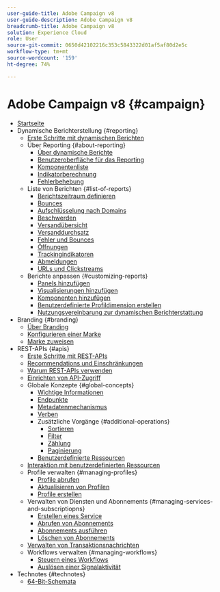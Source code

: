 ```yaml
---
user-guide-title: Adobe Campaign v8
user-guide-description: Adobe Campaign v8
breadcrumb-title: Adobe Campaign v8
solution: Experience Cloud
role: User
source-git-commit: 0650d42102216c353c5843322d01af5af80d2e5c
workflow-type: tm+mt
source-wordcount: '159'
ht-degree: 74%

---
```


# Adobe Campaign v8 {#campaign}

+ [Startseite](campaign-standard-migration-home.md)
+ Dynamische Berichterstellung {#reporting}
   + [Erste Schritte mit dynamischen Berichten](reporting/get-started-reporting.md)
   + Über Reporting {#about-reporting}
      + [Über dynamische Berichte](reporting/about-dynamic-reports.md)
      + [Benutzeroberfläche für das Reporting](reporting/reporting-interface.md)
      + [Komponentenliste](reporting/list-of-components.md)
      + [Indikatorberechnung](reporting/indicator-calculation.md)
      + [Fehlerbehebung](reporting/troubleshooting.md)
   + Liste von Berichten {#list-of-reports}
      + [Berichtszeitraum definieren](reporting/defining-the-report-period.md)
      + [Bounces](reporting/bounce-summary.md)
      + [Aufschlüsselung nach Domains](reporting/breakdown-by-domains.md)
      + [Beschwerden](reporting/complaints.md)
      + [Versandübersicht](reporting/delivery-summary.md)
      + [Versanddurchsatz](reporting/delivery-throughput.md)
      + [Fehler und Bounces](reporting/non-deliverables-and-bounces.md)
      + [Öffnungen](reporting/opens.md)
      + [Trackingindikatoren](reporting/tracking-indicators.md)
      + [Abmeldungen](reporting/unsubscriptions.md)
      + [URLs und Clickstreams](reporting/urls-and-click-streams.md)
   + Berichte anpassen {#customizing-reports}
      + [Panels hinzufügen](reporting/adding-panels.md)
      + [Visualisierungen hinzufügen](reporting/adding-visualizations.md)
      + [Komponenten hinzufügen](reporting/adding-components.md)
      + [Benutzerdefinierte Profildimension erstellen](reporting/creating-a-custom-profile-dimension.md)
      + [Nutzungsvereinbarung zur dynamischen Berichterstattung](reporting/pii-agreement.md)
+ Branding {#branding}
   + [Über Branding](branding/branding-gs.md)
   + [Konfigurieren einer Marke](branding/branding-configure.md)
   + [Marke zuweisen](branding/branding-assign.md)
+ REST-APIs {#apis}
   + [Erste Schritte mit REST-APIs](api/get-started-apis.md)
   + [Recommendations und Einschränkungen](api/limitations.md)
   + [Warum REST-APIs verwenden](api/why-using-campaign-standard-apis.md)
   + [Einrichten von API-Zugriff](api/setting-up-api-access.md)
   + Globale Konzepte {#global-concepts}
      + [Wichtige Informationen](api/must-read.md)
      + [Endpunkte](api/endpoints.md)
      + [Metadatenmechanismus](api/metadata-mechanism.md)
      + [Verben](api/verbs.md)
      + Zusätzliche Vorgänge {#additional-operations}
         + [Sortieren](api/sorting.md)
         + [Filter](api/filtering.md)
         + [Zählung](api/counting.md)
         + [Paginierung](api/pagination.md)
      + [Benutzerdefinierte Ressourcen](api/custom-resources.md)
   + [Interaktion mit benutzerdefinierten Ressourcen](api/interacting-with-custom-resources.md)
   + Profile verwalten {#managing-profiles}
      + [Profile abrufen](api/retrieving-profiles.md)
      + [Aktualisieren von Profilen](api/updating-profiles.md)
      + [Profile erstellen](api/creating-profiles-api.md)
   + Verwalten von Diensten und Abonnements {#managing-services-and-subscriptiopns}
      + [Erstellen eines Service](api/creating-a-service.md)
      + [Abrufen von Abonnements](api/retrieving-subscriptions.md)
      + [Abonnements ausführen](api/perform-subscriptions.md)
      + [Löschen von Abonnements](api/deleting-subscriptions.md)
   + [Verwalten von Transaktionsnachrichten](api/managing-transactional-messages.md)
   + Workflows verwalten {#managing-workflows}
      + [Steuern eines Workflows](api/controlling-a-workflow.md)
      + [Auslösen einer Signalaktivität](api/triggering-a-signal-activity.md)
+ Technotes {#technotes}
   + [64-Bit-Schemata](technotes/64-bit-tables.md)

